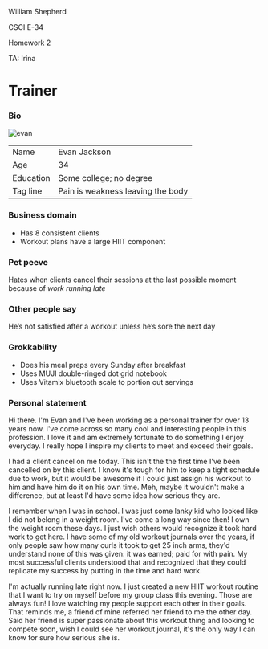 William Shepherd

CSCI E-34

Homework 2

TA: Irina

# Trainer
### Bio
![evan](https://image.shutterstock.com/z/stock-photo-handsome-african-american-male-trainer-with-clipboard-232351570.jpg)

|  |  |
|:--|:--|
| Name | Evan Jackson |
| Age | 34 |
| Education | Some college; no degree |
| Tag line | Pain is weakness leaving the body |

### Business domain
* Has 8 consistent clients
* Workout plans have a large HIIT component

### Pet peeve
Hates when clients cancel their sessions at the last possible moment because of _work running late_

### Other people say
He’s not satisfied after a workout unless he’s sore the next day

### Grokkability
* Does his meal preps every Sunday after breakfast
* Uses MUJI double-ringed dot grid notebook
* Uses Vitamix bluetooth scale to portion out servings

### Personal statement
Hi there. I'm Evan and I've been working as a personal trainer for over 13 years now. I've come across so many cool and interesting people in this profession. I love it and am extremely fortunate to do something I enjoy everyday. I really hope I inspire my clients to meet and exceed their goals.

I had a client cancel on me today. This isn't the the first time I've been cancelled on by this client. I know it's tough for him to keep a tight schedule due to work, but it would be awesome if I could just assign his workout to him and have him do it on his own time. Meh, maybe it wouldn't make a difference, but at least I'd have some idea how serious they are.

I remember when I was in school. I was just some lanky kid who looked like I did not belong in a weight room. I've come a long way since then! I own the weight room these days. I just wish others would recognize it took hard work to get here. I have some of my old workout journals over the years, if only people saw how many curls it took to get 25 inch arms, they'd understand none of this was given: it was earned; paid for with pain. My most successful clients understood that and recognized that they could replicate my success by putting in the time and hard work.

I'm actually running late right now. I just created a new HIIT workout routine that I want to try on myself before my group class this evening. Those are always fun! I love watching my people support each other in their goals. That reminds me, a friend of mine referred her friend to me the other day. Said her friend is super passionate about this workout thing and looking to compete soon, wish I could see her workout journal, it's the only way I can know for sure how serious she is.
